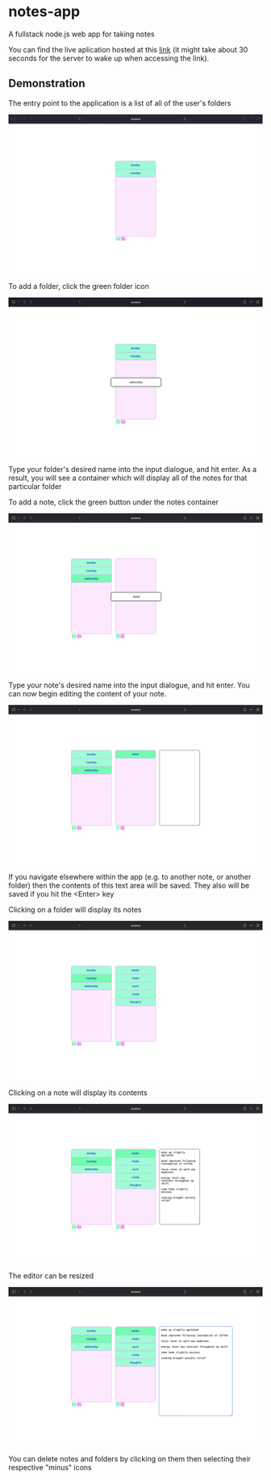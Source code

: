 # notes-app
A fullstack node.js web app for taking notes

You can find the live aplication hosted at this [link](https://notes-app-api-service.onrender.com) (it might take about 30 seconds for the server to wake up when accessing the link).

## Demonstration
The entry point to the application is a list of all of the user's folders

![the first view that the user sees when accessing the app](/demo-images/entry_point.png)

To add a folder, click the green folder icon

![the input dialogue for entering the name of a new folder](/demo-images/enter_folder_name.png)

Type your folder's desired name into the input dialogue, and hit enter. As a result, you will see a container which will display all of the notes for that particular folder

To add a note, click the green button under the notes container

![the input dialogue for entering the name of a new note](/demo-images/enter_note_name.png)

Type your note's desired name into the input dialogue, and hit enter.
You can now begin editing the content of your note.

![the text area for editing the content of a note. it's blank in this case](/demo-images/begin_typing.png)

If you navigate elsewhere within the app (e.g. to another note, or another folder) then the contents of this text area will be saved.
They also will be saved if you hit the \<Enter\> key

Clicking on a folder will display its notes

![the contents of a folder (a list of notes)](/demo-images/folder.png)

Clicking on a note will display its contents

![the contents of a note (in a text area)](/demo-images/note.png)

The editor can be resized

![the contents of a note, but the text area is larger this time](/demo-images/content_resized.png)

You can delete notes and folders by clicking on them then selecting their respective "minus" icons











